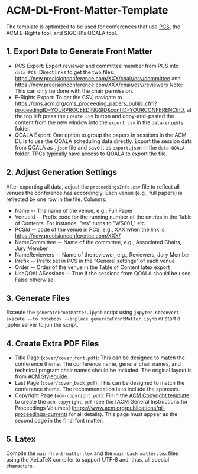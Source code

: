 # ACM-DL-Front-Matter-Template

The template is optimized to be used for conferences that use [PCS](https://new.precisionconference.com/), the ACM E-Rights tool, and SIGCHI's QOALA tool.

## 1. Export Data to Generate Front Matter
* PCS Export: Export reviewer and committee member from PCS into `data-PCS`. Direct links to get the two files: https://new.precisionconference.com/XXX/chair/csv/committee and https://new.precisionconference.com/XXX/chair/csv/reviewers Note: This can only be done with the chair permission.
* E-Rights Export: To get the CSV, navigate to https://cms.acm.org/cms_proceeding_papers_public.cfm?proceedingID=YOURPROCEEDINGSID&confID=YOURCONFERENCEID, at the top left press the `Create CSV` button and copy-and-pasted the content from the new window into the `export.csv` in the `data-erights` folder.
* QOALA Export: One option to group the papers in sessions in the ACM DL is to use the QOALA scheduling data directly. Export the session data from QOALA as `.json` file and save it as `export.json` in the `data-QOALA` folder. TPCs typically have access to QOALA to export the file.

## 2. Adjust Generation Settings
After exporting all data, adjust the `proceedingsInfo.csv` file to reflect all venues the conference has accordingly. Each venue (e.g., full papers) is reflected by one row in the file. Columns:
* Name -- The name of the venue, e.g., Full Paper
* VenueId -- Prefix code for the running number of the entries in the Table of Contents. For instance, "ws" turns to "WS001," etc.
* PCSId -- code of the venue in PCS, e.g., XXX when the link is https://new.precisionconference.com/XXX/
* NameCommittee -- Name of the committee, e.g., Associated Chairs, Jury Member
* NameReviewers -- Name of the reviewer, e.g., Reviewers, Jury Member
* Prefix -- Prefix set in PCS in the "General settings" of each venue
* Order -- Order of the venue in the Table of Content latex export
* UseQOALASessions -- True if the sessions from QOALA should be used. False otherwise.

## 3. Generate Files
Exceute the `generateFrontMatter.ipynb` script using `jupyter nbconvert --execute --to notebook --inplace generateFrontMatter.ipynb` or start a jupter server to jun the script. 

## 4. Create Extra PDF Files
* Title Page (`cover/cover_font.pdf`): This can be designed to match the conference theme. The conference name, general chair names, and technical program chair names should be included. The original layout is from [ACM Styleguide](http://identitystandards.acm.org/styleguide/).
* Last Page (`cover/cover_back.pdf`): This can be designed to match the conference theme. The recommendation is to include the sponsors.
* Copyright Page (`acm-copyright.pdf`): Fill in the [ACM Copyright template](https://www.acm.org/binaries/content/assets/publications/gi-verso.doc) to create the `acm-copyright.pdf` (see the [ACM General Instructions for Proceedings Volumes] (https://www.acm.org/publications/gi-proceedings-current) for all details). This page must appear as the second page in the final font matter.

## 5. Latex
Compile the `main-front-matter.tex` and the `main-back-matter.tex` files using the XeLaTeX compiler to support UTF-8 and, thus, all special characters. 
